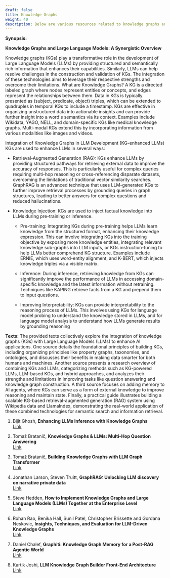 ```yaml
---
draft: false
title: Knowledge Graphs
weight: 40
description: Below are various resources related to knowledge graphs and their use in LLM applications.
---
```


**Synopsis:**

**Knowledge Graphs and Large Language Models: A Synergistic Overview**

Knowledge graphs (KGs) play a transformative role in the development of Large Language Models (LLMs) by providing structured and semantically rich information that enhances their capabilities. Similarly, LLMs can help resolve challenges in the construction and validation of KGs. The integration of these technologies aims to leverage their respective strengths and overcome their limitations.
What are Knowledge Graphs? A KG is a directed labeled graph where nodes represent entities or concepts, and edges represent the relationships between them. Data in KGs is typically presented as (subject, predicate, object) triples, which can be extended to quadruples in temporal KGs to include a timestamp. KGs are effective in organizing unstructured data into actionable insights and can provide further insight into a word's semantics via its context. Examples include Wikidata, YAGO, NELL, and domain-specific KGs like medical knowledge graphs. Multi-modal KGs extend this by incorporating information from various modalities like images and videos.

Integration of Knowledge Graphs in LLM Development (KG-enhanced LLMs) KGs are used to enhance LLMs in several ways:

- Retrieval-Augmented Generation (RAG): KGs enhance LLMs by providing structured pathways for retrieving external data to improve the accuracy of responses. This is particularly useful for complex queries requiring multi-hop reasoning or cross-referencing disparate datasets, overcoming the limitations of traditional vector similarity searches. GraphRAG is an advanced technique that uses LLM-generated KGs to further improve retrieval processes by grounding queries in graph structures, leading to better answers for complex questions and reduced hallucinations.

- Knowledge Injection: KGs are used to inject factual knowledge into LLMs during pre-training or inference.

    - Pre-training: Integrating KGs during pre-training helps LLMs learn knowledge from the structured format, enhancing their knowledge expression. This can involve integrating KGs into the training objective by exposing more knowledge entities, integrating relevant knowledge sub-graphs into LLM inputs, or KGs instruction-tuning to help LLMs better comprehend KG structure. Examples include ERNIE, which uses word-entity alignment, and K-BERT, which injects knowledge triples via a visible matrix.

    - Inference: During inference, retrieving knowledge from KGs can significantly improve the performance of LLMs in accessing domain-specific knowledge and the latest information without retraining. Techniques like KAPING retrieve facts from a KG and prepend them to input questions.

    - Improving Interpretability: KGs can provide interpretability to the reasoning process of LLMs. This involves using KGs for language model probing to understand the knowledge stored in LLMs, and for language model analysis to understand how LLMs generate results by grounding reasoning

**Texts:**
The provided texts collectively explore the integration of knowledge graphs (KGs) with Large Language Models (LLMs) to enhance AI applications. One source details the foundational principles of building KGs, including organizing principles like property graphs, taxonomies, and ontologies, and discusses their benefits in making data smarter for both humans and machines. Another source presents a research overview of combining KGs and LLMs, categorizing methods such as KG-powered LLMs, LLM-based KGs, and hybrid approaches, and analyzes their strengths and limitations in improving tasks like question answering and knowledge graph construction. A third source focuses on adding memory to AI agents, where KGs can serve as a form of external knowledge to improve reasoning and maintain state. Finally, a practical guide illustrates building a scalable KG-based retrieval-augmented generation (RAG) system using Wikipedia data and LlamaIndex, demonstrating the real-world application of these combined technologies for semantic search and information retrieval.

1. Bijit Ghosh, **Enhancing LLMs Inference with Knowledge Graphs** <br />
[Link](https://medium.com/@bijit211987/enhancing-llms-inference-with-knowledge-graphs-7140b3c3d683)

2. Tomaž Bratanič, **Knowledge Graphs & LLMs: Multi-Hop Question Answering** <br />
[Link](https://neo4j.com/blog/developer/knowledge-graphs-llms-multi-hop-question-answering/)

3. Tomaž Bratanič, **Building Knowledge Graphs with LLM Graph Transformer** <br />
[Link](https://medium.com/data-science/building-knowledge-graphs-with-llm-graph-transformer-a91045c49b59)

4. Jonathan Larson, Steven Truitt, **GraphRAG: Unlocking LLM discovery on narrative private data** <br />
[Link](https://www.microsoft.com/en-us/research/blog/graphrag-unlocking-llm-discovery-on-narrative-private-data/)

5. Steve Hedden, **How to Implement Knowledge Graphs and Large Language Models (LLMs) Together at the Enterprise Level** <br />
[Link](https://towardsdatascience.com/how-to-implement-knowledge-graphs-and-large-language-models-llms-together-at-the-enterprise-level-cf2835475c47/)

6. Rohan Rao, Benika Hall, Sunil Patel, Christopher Brissette and Gordana Neskovic, **Insights, Techniques, and Evaluation for LLM-Driven Knowledge Graphs** <br />
[Link](https://developer.nvidia.com/blog/insights-techniques-and-evaluation-for-llm-driven-knowledge-graphs/)

7. Daniel Chalef, **Graphiti: Knowledge Graph Memory for a Post-RAG Agentic World** <br />
[Link](https://neo4j.com/blog/developer/graphiti-knowledge-graph-memory/)

8. Kartik Joshi, **LLM Knowledge Graph Builder Front-End Architecture** <br />
[Link](https://neo4j.com/blog/developer/frontend-architecture-and-integration/)